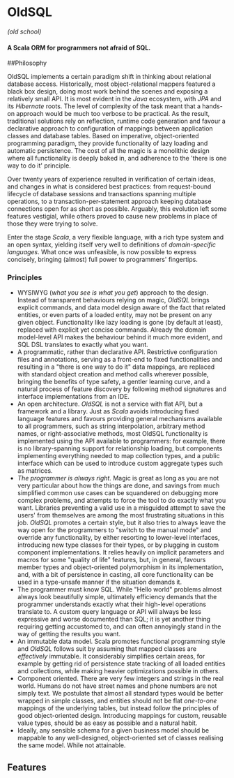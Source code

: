 # OldSQL
_(old school)_
#### A Scala ORM for programmers not afraid of SQL.

##Philosophy

OldSQL implements a certain paradigm shift in thinking about relational database access. 
Historically, most object-relational mappers featured a black box design, doing most work behind the scenes 
and exposing a relatively small API. It is most evident in the _Java_ ecosystem, with _JPA_ and its _Hibernate_ roots. 
The level of complexity of the task meant that a hands-on approach would be much too verbose to be practical. 
As the result, traditional solutions rely on reflection, runtime code generation and favour a declarative approach 
to configuration of mappings between application classes and database tables. Based on imperative, 
object-oriented programming paradigm, they provide functionality of lazy loading and automatic persistence. 
The cost of all the magic is a monolithic design where all functionality is deeply baked in, 
and adherence to the 'there is one way to do it' principle.

Over twenty years of experience resulted in verification of certain ideas, and changes in what is considered 
best practices: from request-bound lifecycle of database sessions and transactions spanning multiple operations, 
to a transaction-per-statement approach keeping database connections open for as short as possible. Arguably, 
this evolution left some features vestigial, while others proved to cause new problems in place of those they
were trying to solve.

Enter the stage _Scala_, a very flexible language, with a rich type system and an open syntax, yielding itself
very well to definitions of _domain-specific languages_. What once was unfeasible, is now possible to express concisely,
bringing (almost) full power to programmers' fingertips.

### Principles

  - WYSIWYG (_what you see is what you get_) approach to the design. Instead of transparent behaviours 
    relying on magic, _OldSQL_ brings explicit commands, and data model design aware of the fact that related entities,
    or even parts of a loaded entity, may not be present on any given object. Functionality like lazy loading is gone
    (by default at least), replaced with explicit yet concise commands. Already the domain model-level API makes
    the behaviour behind it much more evident, and SQL DSL translates to exactly what you want.
  - A programmatic, rather than declarative API. Restrictive configuration files and annotations, serving
    as a front-end to fixed functionalities and resulting in a "there is one way to do it" data mappings, 
    are replaced with standard object creation and method calls wherever possible, bringing the benefits of type safety,
    a gentler learning curve, and a natural process of feature discovery by following method signatures and interface
    implementations from an IDE.
  - An open architecture. _OldSQL_ is not a service with flat API, but a framework and a library. Just as _Scala_
    avoids introducing fixed language features and favours providing general mechanisms available to all programmers, 
    such as string interpolation, arbitrary method names, or right-associative methods, most OldSQL functionality is
    implemented using the API available to programmers: for example, there is no library-spanning support for
    relationship loading, but components implementing everything needed to map collection types, 
    and a public interface which can be used to introduce custom aggregate types such as matrices. 
  - _The programmer is always right._ Magic is great as long as you are not very particular 
    about how the things are done, and savings from much simplified common use cases can be squandered on
    debugging more complex problems, and attempts to force the tool to do exactly what you want. Libraries preventing 
    a valid use in a misguided attempt to save the users' from themselves are among the most frustrating situations
    in this job. _OldSQL_ promotes a certain style, but it also tries to always leave the way open for the programmers 
    to "switch to the manual mode" and override any functionality, by either resorting to lower-level interfaces,
    introducing new type classes for their types, or by plugging in custom component implementations. It relies heavily
    on implicit parameters and macros for some "quality of life" features, but, in general, favours member types 
    and object-oriented polymorphism in its implementation, and, with a bit of persistence in casting, all core 
    functionality can be used in a type-unsafe manner if the situation demands it.
  - The programmer must know SQL. While "Hello world" problems almost always look beautifully simple, ultimately
    efficiency demands that the programmer understands exactly what their high-level operations translate to.
    A custom query language or API will always be less expressive and worse documented than SQL; it is yet another thing
    requiring getting accustomed to, and can often annoyingly stand in the way of getting the results you want.
  - An immutable data model. Scala promotes functional programming style and _OldSQL_ follows suit by assuming
    that mapped classes are _effectively_ immutable. It considerably simplifies certain areas, for example
    by getting rid of persistence state tracking of all loaded entities and collections, while making 
    heavier optimizations possible in others.
  - Component oriented. There are very few integers and strings in the real world. Humans do not have street names 
    and phone numbers are not simply text. We postulate that almost all standard types would be better wrapped 
    in simple classes, and entities should not be flat _one-to-one_ mappings of the underlying tables, 
    but instead follow the principles of good object-oriented design. Introducing mappings for custom, 
    reusable value types, should be as easy as possible and a natural habit.
  - Ideally, any sensible schema for a given business model should be mappable to any well-designed, object-oriented 
    set of classes realising the same model. While not attainable.


## Features